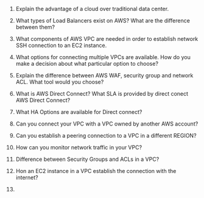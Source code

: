 
1. Explain the advantage of a cloud over traditional data center.

2. What types of Load Balancers exist on AWS? What are the difference between them?

3. What components of AWS VPC are needed in order to establish network SSH connection to an EC2 instance.

4. What options for connecting multiple VPCs are available. How do you make a decision about what particular option to choose?

5. Explain the difference between AWS WAF, security group and network ACL. What tool would you choose?

6. What is AWS Direct Connect? What SLA is provided by direct conect AWS Direct Connect?

7. What HA Options are available for Direct connect?

8. Can you connect your VPC with a VPC owned by another AWS account?

9. Can you establish a peering connection to a VPC in a different REGION?

10. How can you monitor network traffic in your VPC?

11. Difference between Security Groups and ACLs in a VPC?

12. Hon an EC2 instance in a VPC establish the connection with the internet?

13. 
